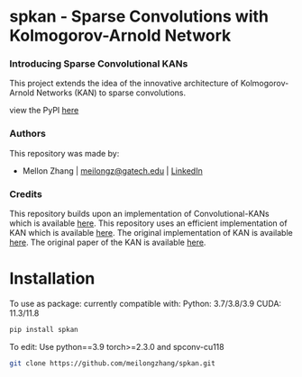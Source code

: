 # spkan - Sparse Convolutions with Kolmogorov-Arnold Network
### Introducing Sparse Convolutional KANs
This project extends the idea of the innovative architecture of Kolmogorov-Arnold Networks (KAN) to sparse convolutions.

view the PyPI [here](https://pypi.org/project/spkan/)

### Authors
This repository was made by:
 - Mellon Zhang | meilongz@gatech.edu | [LinkedIn](https://www.linkedin.com/in/meilongzhang/)

### Credits
This repository builds upon an implementation of Convolutional-KANs which is available [here](https://github.com/AntonioTepsich/Convolutional-KANs).
This repository uses an efficient implementation of KAN which is available [here](https://github.com/Blealtan/efficient-kan).
The original implementation of KAN is available [here](https://github.com/KindXiaoming/pykan). 
The original paper of the KAN is available [here](https://arxiv.org/pdf/2404.19756).

# Installation
To use as package: 
currently compatible with:
Python: 3.7/3.8/3.9
CUDA: 11.3/11.8


```bash
pip install spkan
```

To edit: 
Use python==3.9 torch>=2.3.0 and spconv-cu118

```bash
git clone https://github.com/meilongzhang/spkan.git
```
